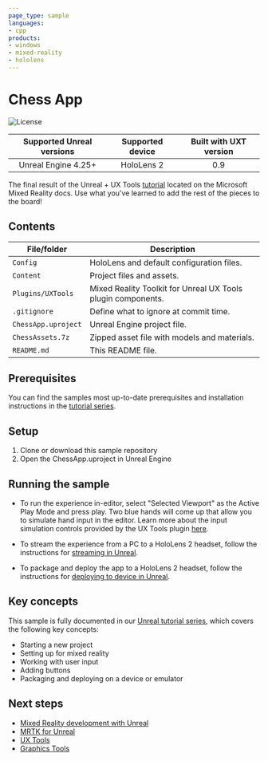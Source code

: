 ```yaml
---
page_type: sample
languages:
- cpp
products:
- windows
- mixed-reality
- hololens
---
```


# Chess App

![License](https://img.shields.io/badge/license-MIT-green.svg)

Supported Unreal versions | Supported device | Built with UXT version
:-----------------: | :----------------: | :----------------------:
Unreal Engine 4.25+ | HoloLens 2 | 0.9

The final result of the Unreal + UX Tools [tutorial](https://docs.microsoft.com/windows/mixed-reality/unreal-uxt-ch1) located on the Microsoft Mixed Reality docs. Use what you've learned to add the rest of the pieces to the board! 

## Contents

| File/folder | Description |
|-------------|-------------|
| `Config` | HoloLens and default configuration files. |
| `Content` | Project files and assets. |
| `Plugins/UXTools` | Mixed Reality Toolkit for Unreal UX Tools plugin components. |
| `.gitignore` | Define what to ignore at commit time. |
| `ChessApp.uproject` | Unreal Engine project file. |
| `ChessAssets.7z` | Zipped asset file with models and materials. |
| `README.md` | This README file. |

## Prerequisites

You can find the samples most up-to-date prerequisites and installation instructions in the [tutorial series](https://docs.microsoft.com/windows/mixed-reality/develop/unreal/tutorials/unreal-uxt-ch1#prerequisites).

## Setup

1. Clone or download this sample repository
2. Open the ChessApp.uproject in Unreal Engine

## Running the sample

* To run the experience in-editor, select "Selected Viewport" as the Active Play Mode and press play. Two blue hands will come up that allow you to simulate hand input in the editor. Learn more about the input simulation controls provided by the UX Tools plugin [here](https://microsoft.github.io/MixedReality-UXTools-Unreal/version/public/0.9.x/Docs/InputSimulation.html). 

* To stream the experience from a PC to a HoloLens 2 headset, follow the instructions for [streaming in Unreal](https://docs.microsoft.com/windows/mixed-reality/unreal-streaming).

* To package and deploy the app to a HoloLens 2 headset, follow the instructions for [deploying to device in Unreal](https://docs.microsoft.com/windows/mixed-reality/unreal-deploying).

## Key concepts

This sample is fully documented in our [Unreal tutorial series](https://docs.microsoft.com/windows/mixed-reality/develop/unreal/tutorials/unreal-uxt-ch1), which covers the following key concepts:
* Starting a new project
* Setting up for mixed reality
* Working with user input
* Adding buttons
* Packaging and deploying on a device or emulator

## Next steps

* [Mixed Reality development with Unreal](https://docs.microsoft.com/windows/mixed-reality/develop/unreal/unreal-development-overview)
* [MRTK for Unreal](https://github.com/microsoft/MixedRealityToolkit-Unreal)
* [UX Tools](https://github.com/microsoft/MixedReality-UXTools-Unreal)
* [Graphics Tools](https://github.com/microsoft/MixedReality-GraphicsTools-Unreal)